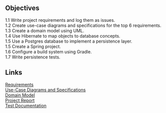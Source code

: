 ## Objectives
1.1 Write project requirements and log them as issues.  
1.2 Create use-case diagrams and specifications for the top 6 requirements.  
1.3 Create a domain model using UML.  
1.4 Use Hibernate to map objects to database concepts.  
1.5 Use a Postgres database to implement a persistence layer.  
1.5 Create a Spring project.  
1.6 Configure a build system using Gradle.  
1.7 Write persistence tests.  

## Links
[Requirements](https://github.com/McGill-ECSE321-Fall2022/project-group-15/wiki/Requirements-Model)  
[Use-Case Diagrams and Specifications](https://github.com/McGill-ECSE321-Fall2022/project-group-15/wiki/Use-Case-Diagrams-and-Specifications)  
[Domain Model](https://github.com/McGill-ECSE321-Fall2022/project-group-15/wiki/Domain-Model)  
[Project Report](https://github.com/McGill-ECSE321-Fall2022/project-group-15/wiki/Deliverable-1-Report)  
[Test Documentation](https://github.com/McGill-ECSE321-Fall2022/project-group-15/wiki/Test-Documentation)  